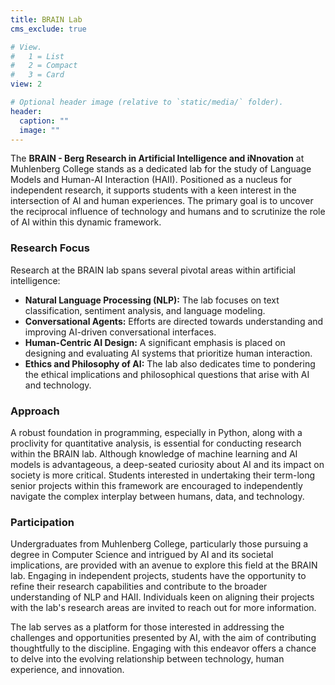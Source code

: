 ```yaml
---
title: BRAIN Lab
cms_exclude: true

# View.
#   1 = List
#   2 = Compact
#   3 = Card
view: 2

# Optional header image (relative to `static/media/` folder).
header:
  caption: ""
  image: ""
---
```


The **BRAIN - Berg Research in Artificial Intelligence and iNnovation** at Muhlenberg College stands as a dedicated lab for the study of Language Models and Human-AI Interaction (HAII). Positioned as a nucleus for independent research, it supports students with a keen interest in the intersection of AI and human experiences. The primary goal is to uncover the reciprocal influence of technology and humans and to scrutinize the role of AI within this dynamic framework.

### Research Focus

Research at the BRAIN lab spans several pivotal areas within artificial intelligence:

- **Natural Language Processing (NLP):** The lab focuses on text classification, sentiment analysis, and language modeling.
- **Conversational Agents:** Efforts are directed towards understanding and improving AI-driven conversational interfaces.
- **Human-Centric AI Design:** A significant emphasis is placed on designing and evaluating AI systems that prioritize human interaction.
- **Ethics and Philosophy of AI:** The lab also dedicates time to pondering the ethical implications and philosophical questions that arise with AI and technology.

### Approach

A robust foundation in programming, especially in Python, along with a proclivity for quantitative analysis, is essential for conducting research within the BRAIN lab. Although knowledge of machine learning and AI models is advantageous, a deep-seated curiosity about AI and its impact on society is more critical. Students interested in undertaking their term-long senior projects within this framework are encouraged to independently navigate the complex interplay between humans, data, and technology.

### Participation

Undergraduates from Muhlenberg College, particularly those pursuing a degree in Computer Science and intrigued by AI and its societal implications, are provided with an avenue to explore this field at the BRAIN lab. Engaging in independent projects, students have the opportunity to refine their research capabilities and contribute to the broader understanding of NLP and HAII. Individuals keen on aligning their projects with the lab's research areas are invited to reach out for more information.

The lab serves as a platform for those interested in addressing the challenges and opportunities presented by AI, with the aim of contributing thoughtfully to the discipline. Engaging with this endeavor offers a chance to delve into the evolving relationship between technology, human experience, and innovation.
